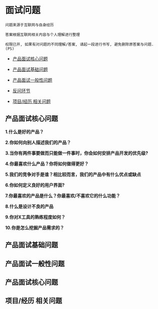 # 面试问题

    问题来源于互联网与自身经历

    答案根据互联网相关内容与个人理解进行整理
    
    权限已开, 如果有对问题的不同理解/答案, 请起一段进行书写, 避免删除原答案与问题. (PS)
    
- [产品面试核心问题](#main)

- [产品面试基础问题](#Basic)

- [产品面试一般性问题](#General)

- [反问环节](#Questions )

- [项目/经历 相关问题](#experiences)

<a name="main"></a>

## 产品面试核心问题

**1.什么是好的产品？**

**2.你如何向别人描述我们的产品？**

**3.当你有两件事要做而只能做一件事时，你会如何安排产品开发的优先级?**

**4.你最喜欢什么产品？你将如何做得更好？**

**5.我们的竞争对手是谁？相比较而言，我们的产品中有什么优点或缺点**

**6.你如何定义良好的用户界面?**

**7.你最喜欢的产品是什么？你最喜欢/不喜欢它的什么功能？**

**8.什么是设计不良的产品**

**9.你对X工具的熟练程度如何？**

**10.你是怎么挖掘产品需求的？**

<a name="Basic"></a>

## 产品面试基础问题


<a name="General"></a>

## 产品面试一般性问题


<a name="Questions"></a>

## 产品面试核心问题


<a name="experiences"></a>

## 项目/经历 相关问题

